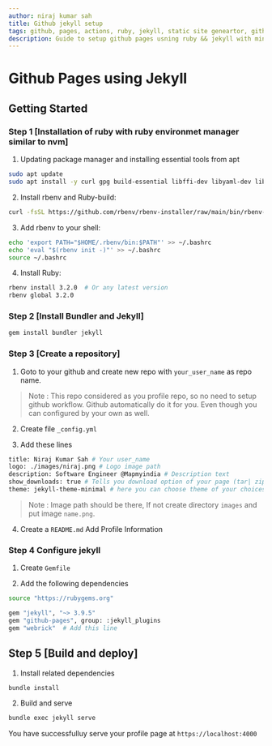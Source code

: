 ```yaml
---
author: niraj kumar sah
title: Github jekyll setup
tags: github, pages, actions, ruby, jekyll, static site geneartor, github profile.
description: Guide to setup github pages usning ruby && jekyll with minimal theme.
---
```


# Github Pages using Jekyll

## Getting Started

### Step 1 [Installation of ruby with ruby environmet manager similar to nvm]

1. Updating package manager and installing essential tools from apt

```bash
sudo apt update
sudo apt install -y curl gpg build-essential libffi-dev libyaml-dev libssl-dev libgdbm-dev libncurses5-dev libsqlite3-dev
```

2. Install rbenv and Ruby-build:

```bash
curl -fsSL https://github.com/rbenv/rbenv-installer/raw/main/bin/rbenv-installer | bash
```

3. Add rbenv to your shell:

```bash
echo 'export PATH="$HOME/.rbenv/bin:$PATH"' >> ~/.bashrc
echo 'eval "$(rbenv init -)"' >> ~/.bashrc
source ~/.bashrc
```

4. Install Ruby:

```bash
rbenv install 3.2.0  # Or any latest version
rbenv global 3.2.0
```

### Step 2 [Install Bundler and Jekyll]

```bash
gem install bundler jekyll
```

### Step 3 [Create a repository]

1. Goto to your github and create new repo with `your_user_name` as repo name.

> Note : This repo considered as you profile repo, so no need to setup github workflow. Github automatically do it for you. Even though you can configured by your own as well.

2. Create file `_config.yml`

3. Add these lines

```bash
title: Niraj Kumar Sah # Your user_name
logo: ./images/niraj.png # Logo image path
description: Software Engineer @Mapmyindia # Description text
show_downloads: true # Tells you download option of your page (tar| zip) format
theme: jekyll-theme-minimal # here you can choose theme of your choices
```

> Note : Image path should be there, If not create directory `images` and put image `name.png`.

4. Create a `README.md` Add Profile Information

### Step 4 Configure jekyll

1. Create `Gemfile`

2. Add the following dependencies

```bash
source "https://rubygems.org"

gem "jekyll", "~> 3.9.5"
gem "github-pages", group: :jekyll_plugins
gem "webrick"  # Add this line
```

## Step 5 [Build and deploy]

1. Install related dependencies

```bash
bundle install
```

2. Build and serve

```bash
bundle exec jekyll serve
```

You have successfulluy serve your profile page at `https://localhost:4000`
